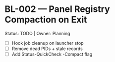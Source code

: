 ﻿# BL-002 — Panel Registry Compaction on Exit
Status: TODO | Owner: Planning
- [ ] Hook job cleanup on launcher stop
- [ ] Remove dead PIDs + stale records
- [ ] Add Status-QuickCheck -Compact flag
